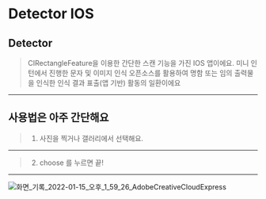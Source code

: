 
Detector IOS
=====


Detector
-----

> CIRectangleFeature을 이용한 간단한 스캔 기능을 가진 IOS 앱이에요.
> 미니 인턴에서 진행한 문자 및 이미지 인식 오픈소스를 활용하여 명함 또는 임의 출력물을 인식한 인식 결과 표출(앱 기반) 활동의 일환이에요
* * *


사용법은 아주 간단해요
 ------
 
 > 1. 사진을 찍거나 갤러리에서 선택해요.
* * *

 > 2. choose 를 누르면 끝!
* * *

![화면_기록_2022-01-15_오후_1_59_26_AdobeCreativeCloudExpress](https://user-images.githubusercontent.com/80521474/149620672-a52fceac-ba59-4389-bf24-01926f4edb4c.gif)

